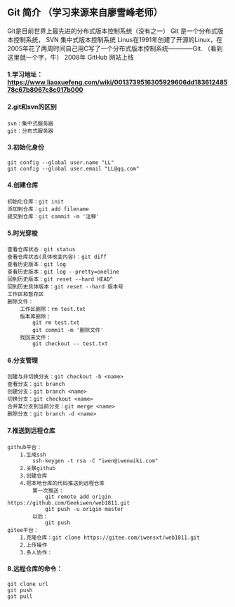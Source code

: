 ## Git 简介 （学习来源来自廖雪峰老师）
Git是目前世界上最先进的分布式版本控制系统（没有之一）
Git 是一个分布式版本控制系统， SVN 集中式版本控制系统
Linus在1991年创建了开源的Linux，在2005年花了两周时间自己用C写了一个分布式版本控制系统————Git. （看到这里就一个字，牛）
2008年 GitHub 网站上线


#### 1.学习地址：https://www.liaoxuefeng.com/wiki/0013739516305929606dd18361248578c67b8067c8c017b000
#### 2.git和svn的区别
    svn：集中式服务器
    git：分布式服务器   
#### 3.初始化身份
    git config --global user.name "LL"
    git config --global user.email "LL@qq.com"
#### 4.创建仓库
    初始化仓库：git init
    添加到仓库：git add filename
    提交到仓库：git commit -m '注释'
#### 5.时光穿梭
    查看仓库状态：git status
    查看仓库状态(具体改变内容)：git diff
    查看历史版本：git log
    查看历史版本：git log --pretty=oneline
    回到历史版本：git reset --hard HEAD^
    回到历史具体版本：git reset --hard 版本号
    工作区和暂存区
    删除文件：
        工作区删除：rm test.txt
        版本库删除：
            git rm test.txt
            git commit -m '删除文件'
        找回来文件：
            git checkout -- test.txt
#### 6.分支管理
    创建与并切换分支：git checkout -b <name>
    查看分支：git branch
    创建分支：git branch <name>
    切换分支：git checkout <name>
    合并某分支到当前分支：git merge <name>
    删除分支：git branch -d <name>
#### 7.推送到远程仓库
    github平台：
        1.生成ssh
            ssh-keygen -t rsa -C "iwen@iwenwiki.com"
        2.关联github
        3.创建仓库
        4.把本地仓库的代码推送到远程仓库
            第一次推送：
                git remote add origin https://github.com/Geekiwen/web1811.git
                git push -u origin master
            以后：
                git push
    gitee平台：
        1.克隆仓库：git clone https://gitee.com/iwensxt/web1811.git
        2.上传操作
        3.多人协作：
#### 8.远程仓库的命令：
    git clone url
    git push
    git pull
